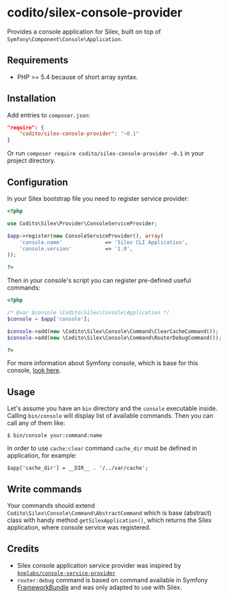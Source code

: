 codito/silex-console-provider
=============================

Provides a console application for Silex, built on top of `Symfony\Component\Console\Application`.

Requirements
------------

 * PHP >= 5.4 because of short array syntax.

Installation
------------

Add entries to `composer.json`:

```json
"require": {
	"codito/silex-console-provider": "~0.1"
}
```

Or run `composer require codito/silex-console-provider ~0.1` in your project directory.

Configuration
-------------

In your Silex bootstrap file you need to register service provider:

```php
<?php

use Codito\Silex\Provider\ConsoleServiceProvider;

$app->register(new ConsoleServiceProvider(), array(
    'console.name'              => 'Silex CLI Application',
    'console.version'           => '1.0',
));

?>
```

Then in your console's script you can register pre-defined useful commands:

```php
<?php

/* @var $console \Codito\Silex\Console\Application */
$console = $app['console'];

$console->add(new \Codito\Silex\Console\Command\ClearCacheCommand());
$console->add(new \Codito\Silex\Console\Command\RouterDebugCommand());

?>
```

For more information about Symfony console, which is base for this console,
[look here](http://symfony.com/doc/current/components/console/introduction.html).

Usage
-----

Let's assume you have an `bin` directory and the `console` executable inside.
Calling `bin/console` will display list of available commands. Then you can call any of them like:

```
$ bin/console your:command:name
```

In order to use `cache:clear` command `cache_dir` must be defined in application, for example:

```
$app['cache_dir'] = __DIR__ . '/../var/cache';
```

Write commands
--------------

Your commands should extend `Codito\Silex\Console\Command\AbstractCommand` which is base (abstract)
class with handy method `getSilexApplication()`, which returns the Silex application,
where console service was registered.

Credits
-------

* Silex console application service provider was inspired by [`knplabs/console-service-provider`](https://github.com/KnpLabs/ConsoleServiceProvider)
* `router:debug` command is based on command available in Symfony [FrameworkBundle](https://github.com/symfony/framework-bundle) and was only adapted to use with Silex.
